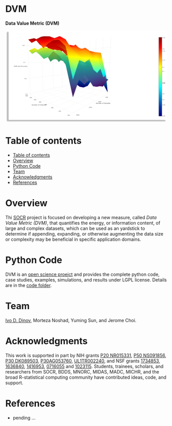 # DVM
**Data Value Metric (DVM)**

<a href="http://socr.umich.edu/"><img align="middle" src="https://raw.githubusercontent.com/SOCR/DVM/master/util/DVM.png"></a>

Table of contents
=================

<!--ts-->
   * [Table of contents](#table-of-contents)
   * [Overview](#overview)
   * [Python Code](#python-code)
   * [Team](#team)
   * [Acknowledgments](#acknowledgments)
   * [References](#references)
<!--te-->


Overview
========

Thi [SOCR](https://SOCR.umich.edu) project is focused on developing a new measure, called *Data Value Metric (DVM)*, that quantifies the energy, or information content, of large and complex datasets, which can be used as an yardstick to determine if appending, expanding, or otherwise augmenting the data size or complexity may be beneficial in specific application domains.

Python Code
===========

DVM is an [open science proejct](https://en.wikipedia.org/wiki/Open_science) and provides the complete python code, case studies, examples, simulations, and results under LGPL license. Details are in the [code folder](https://github.com/SOCR/DVM/tree/master/code).

Team
====

[Ivo D. Dinov](http://umich.edu/~dinov), Morteza Noshad, Yuming Sun, and Jerome Choi.

Acknowledgments
===============

This work is supported in part by NIH grants [P20 NR015331](www.socr.umich.edu/CSCD), [P50 NS091856](http://udallpd.umich.edu/), [P30 DK089503](http://mmoc.med.umich.edu/), [P30AG053760](https://alzheimers.med.umich.edu), [UL1TR002240](https://www.michr.umich.edu), and NSF grants [1734853](http://brain-life.org/), [1636840](http://neurosciencenetwork.org/), [1416953](http://distributome.org), [0716055](http://socr.umich.edu) and [1023115](http://distributome.org). Students, trainees, scholars, and researchers from SOCR, BDDS, MNORC, MIDAS, MADC, MICHR, and the broad R-statistical computing community have contributed ideas, code, and support.

References
==========

* pending ...

